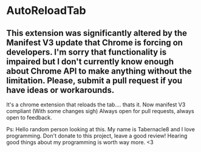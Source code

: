 # AutoReloadTab

## This extension was significantly altered by the Manifest V3 update that Chrome is forcing on developers. I'm sorry that functionality is impaired but I don't currently know enough about Chrome API to make anything without the limitation. Please, submit a pull request if you have ideas or workarounds.

It's a chrome extension that reloads the tab.... thats it. Now manifest V3 compliant (With some changes sigh)
Always open for pull requests, always open to feedback.




Ps: Hello random person looking at this. My name is Tabernacle8 and I love programming.
Don't donate to this project, leave a good review! Hearing good things about my programming is worth way more. <3